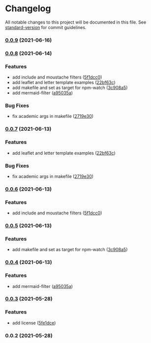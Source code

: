 # Changelog

All notable changes to this project will be documented in this file. See [standard-version](https://github.com/conventional-changelog/standard-version) for commit guidelines.

### [0.0.9](https://bitbucket.org/schoolcraftteam/pandocker/branches/compare/v0.0.8..v0.0.9) (2021-06-16)

### [0.0.8](https://bitbucket.org/schoolcraftteam/pandocker/branches/compare/v0.0.3..v0.0.8) (2021-06-14)


### Features

* add include and moustache filters ([5f1dcc0](https://bitbucket.org/schoolcraftteam/pandocker/commits/5f1dcc0fce1e7cb9b468206df16386e328409480))
* add leaflet and letter template examples ([22bf63c](https://bitbucket.org/schoolcraftteam/pandocker/commits/22bf63ca91e517ef8a5d8717d1ac69c3f61886c2))
* add makefile and set as target for npm-watch ([3c908a5](https://bitbucket.org/schoolcraftteam/pandocker/commits/3c908a50a9c75a45c9da5307b20e43b35406588f))
* add mermaid-filter ([a95035a](https://bitbucket.org/schoolcraftteam/pandocker/commits/a95035a018002974ea21b3cacd18456073ac6bd2))


### Bug Fixes

* fix academic args in makefile ([2719e30](https://bitbucket.org/schoolcraftteam/pandocker/commits/2719e305e78638d0be23792cf5c41b15820a2679))

### [0.0.7](https://bitbucket.org/schoolcraftteam/pandocker/branches/compare/v0.0.6..v0.0.7) (2021-06-13)


### Features

* add leaflet and letter template examples ([22bf63c](https://bitbucket.org/schoolcraftteam/pandocker/commits/22bf63ca91e517ef8a5d8717d1ac69c3f61886c2))


### Bug Fixes

* fix academic args in makefile ([2719e30](https://bitbucket.org/schoolcraftteam/pandocker/commits/2719e305e78638d0be23792cf5c41b15820a2679))

### [0.0.6](https://bitbucket.org/schoolcraftteam/pandocker/branches/compare/v0.0.5..v0.0.6) (2021-06-13)


### Features

* add include and moustache filters ([5f1dcc0](https://bitbucket.org/schoolcraftteam/pandocker/commits/5f1dcc0fce1e7cb9b468206df16386e328409480))

### [0.0.5](https://bitbucket.org/schoolcraftteam/pandocker/branches/compare/v0.0.4..v0.0.5) (2021-06-13)


### Features

* add makefile and set as target for npm-watch ([3c908a5](https://bitbucket.org/schoolcraftteam/pandocker/commits/3c908a50a9c75a45c9da5307b20e43b35406588f))

### [0.0.4](https://bitbucket.org/schoolcraftteam/pandocker/branches/compare/v0.0.3..v0.0.4) (2021-06-13)


### Features

* add mermaid-filter ([a95035a](https://bitbucket.org/schoolcraftteam/pandocker/commits/a95035a018002974ea21b3cacd18456073ac6bd2))

### [0.0.3](https://bitbucket.org/schoolcraftteam/pandocker/branches/compare/v0.0.2..v0.0.3) (2021-05-28)


### Features

* add license ([5fe1dce](https://bitbucket.org/schoolcraftteam/pandocker/commits/5fe1dce41756c7268aaa8197facfda858ed2f56f))

### 0.0.2 (2021-05-28)
